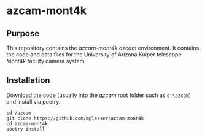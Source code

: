 # azcam-mont4k

## Purpose

This repository contains the *azcam-mont4k* *azcam* environment.  It contains the code and data files for the University of Arizona Kuiper telescope Mont4k facility camera system.

## Installation

Download the code (usually into the *azcam* root folder such as `c:\azcam`) and install via  poetry.

```shell
cd /azcam
git clone https://github.com/mplesser/azcam-mont4k
cd azcam-mont4k
poetry install
```
